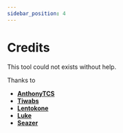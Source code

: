 ```yaml
---
sidebar_position: 4
---
```


# Credits

This tool could not exists without help.

Thanks to
- **[AnthonyTCS](https://github.com/AnthonyTCS)**
- **[Tiwabs](https://github.com/Tiwabs)**
- **[Lentokone](https://github.com/Aik-10)**
- **[Luke](https://github.com/Lukewastakenn)**
- **[Seazer](https://github.com/Biromain)**